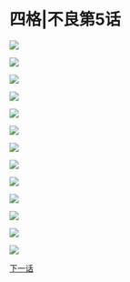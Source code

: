 # 四格|不良第5话


![](/images/不良1-11四格/5/1.jpg)

![](/images/不良1-11四格/5/2.jpg)

![](/images/不良1-11四格/5/3.jpg)

![](/images/不良1-11四格/5/4.jpg)

![](/images/不良1-11四格/5/5.jpg)

![](/images/不良1-11四格/5/6.jpg)

![](/images/不良1-11四格/5/7.jpg)

![](/images/不良1-11四格/5/8.jpg)

![](/images/不良1-11四格/5/9.jpg)

![](/images/不良1-11四格/5/10.jpg)

![](/images/不良1-11四格/5/11.jpg)

![](/images/不良1-11四格/5/12.jpg)

![](/images/不良1-11四格/5/13.jpg)

[下一话](https://northet.github.io/posts/%E4%B8%8D%E8%89%AF6/)
